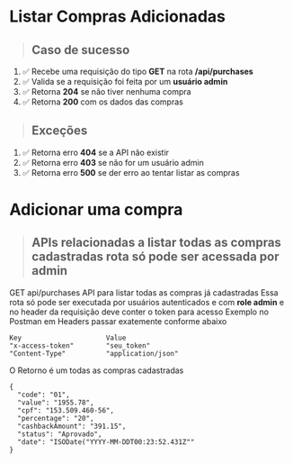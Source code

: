 # Listar Compras Adicionadas

> ## Caso de sucesso

1. ✅ Recebe uma requisição do tipo **GET** na rota **/api/purchases**
2. ✅ Valida se a requisição foi feita por um **usuário admin**
3. ✅ Retorna **204** se não tiver nenhuma compra
4. ✅ Retorna **200** com os dados das compras

> ## Exceções

1. ✅ Retorna erro **404** se a API não existir
2. ✅ Retorna erro **403** se não for um usuário admin
3. ✅ Retorna erro **500** se der erro ao tentar listar as compras

# Adicionar uma compra
> ## APIs relacionadas a listar todas as compras cadastradas rota só pode ser acessada por admin

GET api/purchases API para listar todas as compras já cadastradas
Essa rota só pode ser executada por usuários autenticados e com **role admin** e no header da requisição deve conter o token para acesso
Exemplo no Postman em Headers passar exatemente conforme abaixo

```
Key                     Value
"x-access-token"        "seu_token"
"Content-Type"          "application/json"
```

O Retorno é um todas as compras cadastradas

```
{
  "code": "01",
  "value": "1955.78",
  "cpf": "153.509.460-56",
  "percentage": "20",
  "cashbackAmount": "391.15",
  "status": "Aprovado",
  "date": "ISODate("YYYY-MM-DDT00:23:52.431Z""
}
```